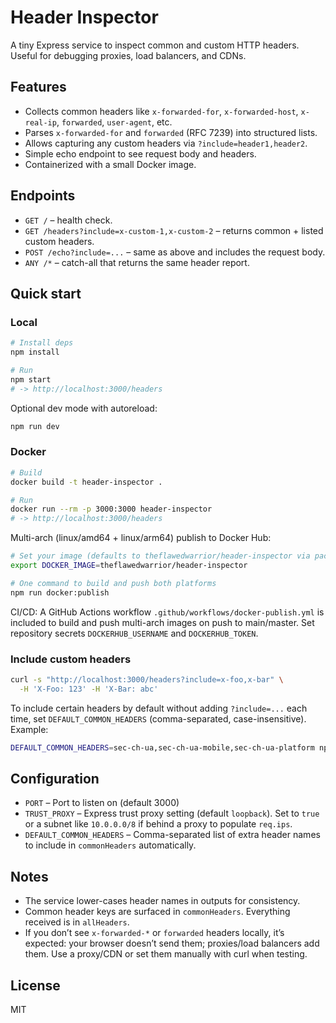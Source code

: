 # Header Inspector

A tiny Express service to inspect common and custom HTTP headers. Useful for debugging proxies, load balancers, and CDNs.

## Features
- Collects common headers like `x-forwarded-for`, `x-forwarded-host`, `x-real-ip`, `forwarded`, `user-agent`, etc.
- Parses `x-forwarded-for` and `forwarded` (RFC 7239) into structured lists.
- Allows capturing any custom headers via `?include=header1,header2`.
- Simple echo endpoint to see request body and headers.
- Containerized with a small Docker image.

## Endpoints
- `GET /` – health check.
- `GET /headers?include=x-custom-1,x-custom-2` – returns common + listed custom headers.
- `POST /echo?include=...` – same as above and includes the request body.
- `ANY /*` – catch-all that returns the same header report.

## Quick start

### Local
```bash
# Install deps
npm install

# Run
npm start
# -> http://localhost:3000/headers
```

Optional dev mode with autoreload:
```bash
npm run dev
```

### Docker
```bash
# Build
docker build -t header-inspector .

# Run
docker run --rm -p 3000:3000 header-inspector
# -> http://localhost:3000/headers
```

Multi-arch (linux/amd64 + linux/arm64) publish to Docker Hub:
```bash
# Set your image (defaults to theflawedwarrior/header-inspector via package.json config)
export DOCKER_IMAGE=theflawedwarrior/header-inspector

# One command to build and push both platforms
npm run docker:publish
```

CI/CD: A GitHub Actions workflow `.github/workflows/docker-publish.yml` is included to build and push multi-arch images on push to main/master. Set repository secrets `DOCKERHUB_USERNAME` and `DOCKERHUB_TOKEN`.

### Include custom headers
```bash
curl -s "http://localhost:3000/headers?include=x-foo,x-bar" \
  -H 'X-Foo: 123' -H 'X-Bar: abc'
```

To include certain headers by default without adding `?include=...` each time, set `DEFAULT_COMMON_HEADERS` (comma-separated, case-insensitive). Example:

```bash
DEFAULT_COMMON_HEADERS=sec-ch-ua,sec-ch-ua-mobile,sec-ch-ua-platform npm start
```

## Configuration
- `PORT` – Port to listen on (default 3000)
- `TRUST_PROXY` – Express trust proxy setting (default `loopback`). Set to `true` or a subnet like `10.0.0.0/8` if behind a proxy to populate `req.ips`.
- `DEFAULT_COMMON_HEADERS` – Comma-separated list of extra header names to include in `commonHeaders` automatically.

## Notes
- The service lower-cases header names in outputs for consistency.
- Common header keys are surfaced in `commonHeaders`. Everything received is in `allHeaders`.
- If you don’t see `x-forwarded-*` or `forwarded` headers locally, it’s expected: your browser doesn’t send them; proxies/load balancers add them. Use a proxy/CDN or set them manually with curl when testing.

## License
MIT
